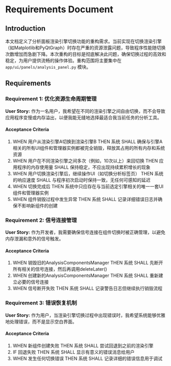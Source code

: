 # Requirements Document

## Introduction

本文档定义了分析面板渲染引擎切换功能的重构需求。当前实现在切换渲染引擎（如Matplotlib和PyQtGraph）时存在严重的资源泄露问题，导致程序性能随切换次数增加而急剧下降。本次重构的目标是彻底解决此问题，确保切换过程的高效和稳定，为用户提供流畅的操作体验。重构范围将主要集中在 `app/ui/panels/analysis_panel.py` 模块。

## Requirements

### Requirement 1: 优化资源生命周期管理

**User Story:** 作为一名用户，我希望在不同的渲染引擎之间自由切换，而不会导致应用程序变慢或内存溢出，以便我能无缝地选择最适合我当前任务的分析工具。

#### Acceptance Criteria

1. WHEN 用户从渲染引擎A切换到渲染引擎B THEN 系统 SHALL 确保与引擎A相关的所有UI组件和管理器实例都被完全销毁，释放其占用的所有内存和系统资源
2. WHEN 用户在不同渲染引擎之间多次（例如，10次以上）来回切换 THEN 应用程序的内存使用量 SHALL 保持稳定，不应出现持续累积增长的现象
3. WHEN 用户切换渲染引擎后，继续操作UI（如切换分析标签页） THEN 系统的响应速度 SHALL 与程序初次启动时保持一致，无任何可感知的延迟
4. WHEN 切换完成后 THEN 系统中只应存在与当前选定引擎相关的唯一一套UI组件和管理器实例
5. WHEN 组件销毁过程中发生异常 THEN 系统 SHALL 记录详细错误日志并确保不影响新组件的创建

### Requirement 2: 信号连接管理

**User Story:** 作为开发者，我需要确保信号连接在组件切换时被正确管理，以避免内存泄漏和意外的信号触发。

#### Acceptance Criteria

1. WHEN 销毁旧的AnalysisComponentsManager THEN 系统 SHALL 先断开所有相关的信号连接，然后再调用deleteLater()
2. WHEN 创建新的AnalysisComponentsManager THEN 系统 SHALL 重新建立必要的信号连接
3. WHEN 信号断开失败 THEN 系统 SHALL 记录警告日志但继续执行销毁流程

### Requirement 3: 错误恢复机制

**User Story:** 作为用户，当渲染引擎切换过程中出现错误时，我希望系统能够优雅地处理错误，而不是显示空白界面。

#### Acceptance Criteria

1. WHEN 新组件创建失败 THEN 系统 SHALL 尝试回退到之前的渲染引擎
2. IF 回退失败 THEN 系统 SHALL 显示有意义的错误消息给用户
3. WHEN 发生任何切换错误 THEN 系统 SHALL 记录详细的错误信息用于调试